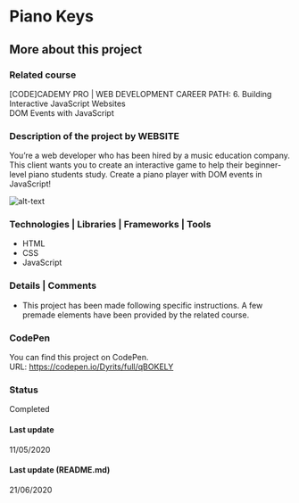# Piano Keys

## More about this project

### Related course
[CODE]CADEMY PRO | WEB DEVELOPMENT CAREER PATH: 6. Building Interactive JavaScript Websites  
DOM Events with JavaScript  

### Description of the project by WEBSITE
You’re a web developer who has been hired by a music education company. This client wants you to create an interactive game to help their beginner-level piano students study. Create a piano player with DOM events in JavaScript!

![alt-text](https://media.giphy.com/media/RccMM7hsUoW4w/giphy.gif)

### Technologies | Libraries | Frameworks | Tools  
- HTML
- CSS
- JavaScript

### Details | Comments
- This project has been made following specific instructions. A few premade elements have been provided by the related course.

### CodePen
You can find this project on CodePen.  
URL: https://codepen.io/Dyrits/full/qBOKELY

### Status
Completed

#### Last update
11/05/2020

#### Last update (README.md)
21/06/2020


